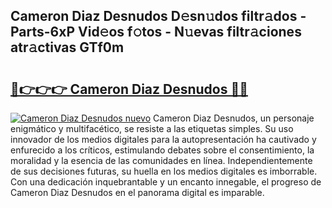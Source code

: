 ## Cameron Diaz Desnudos D𝚎sn𝚞dos filtr𝚊dos - Parts-6xP Vid𝚎os f𝚘tos - N𝚞evas filtr𝚊ciones atr𝚊ctivas GTf0m

# <h2><a href="http://mbdc0v.tromn.icu/?c=Cameron+Diaz+Desnudos">🔗👉👉👉 Cameron Diaz Desnudos 🔗🔗</a></h2>

[![Cameron Diaz Desnudos nuevo](https://i.imgur.com/pEAQMta.gif)](http://mbdc0v.tromn.icu/?c=Cameron+Diaz+Desnudos)
Cameron Diaz Desnudos, un personaje enigmático y multifacético, se resiste a las etiquetas simples. Su uso innovador de los medios digitales para la autopresentación ha cautivado y enfurecido a los críticos, estimulando debates sobre el consentimiento, la moralidad y la esencia de las comunidades en línea. Independientemente de sus decisiones futuras, su huella en los medios digitales es imborrable. Con una dedicación inquebrantable y un encanto innegable, el progreso de Cameron Diaz Desnudos en el panorama digital es imparable.
